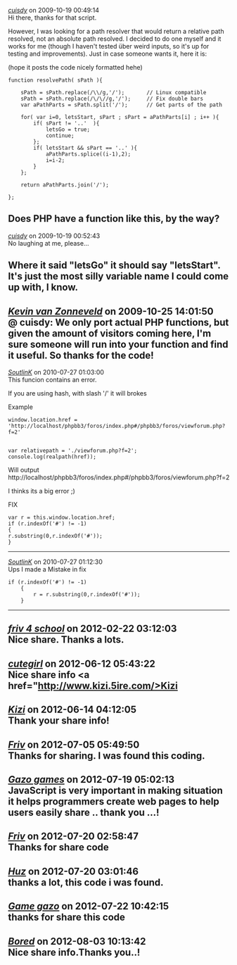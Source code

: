 *[cuisdy]()* on 2009-10-19 00:49:14  
Hi there, thanks for that script.

However, I was looking for a path resolver that would return a relative path resolved, not an absolute path resolved. I decided to do one myself and it works for me (though I haven't tested über weird inputs, so it's up for testing and improvements). Just in case someone wants it, here it is:

(hope it posts the code nicely formatted hehe)

```
function resolvePath( sPath ){
	
	sPath = sPath.replace(/\\/g,'/');		// Linux compatible
	sPath = sPath.replace(/\/\//g,'/');		// Fix double bars
	var aPathParts = sPath.split('/');		// Get parts of the path
	
	for( var i=0, letsStart, sPart ; sPart = aPathParts[i] ; i++ ){
		if( sPart != '..'  ){
			letsGo = true;
			continue;
		};
		if( letsStart && sPart == '..' ){
			aPathParts.splice((i-1),2);
			i=i-2;
		}
	};
	
	return aPathParts.join('/');
	
};
```

Does PHP have a function like this, by the way?
---------------------------------------
*[cuisdy]()* on 2009-10-19 00:52:43  
No laughing at me, please... 

Where it said "letsGo" it should say "letsStart". It's just the most silly variable name I could come up with, I know.
---------------------------------------
*[Kevin van Zonneveld](http://kevin.vanzonneveld.net)* on 2009-10-25 14:01:50  
@ cuisdy: We only port actual PHP functions, but given the amount of visitors coming here, I'm sure someone will run into your function and find it useful. So thanks for the code! 
---------------------------------------
*[SoutlinK](http://www.halospain.com)* on 2010-07-27 01:03:00  
This funcion contains an error.

If you are using hash, with slash '/' it will brokes

Example

```
window.location.href = 'http://localhost/phpbb3/foros/index.php#/phpbb3/foros/viewforum.php?f=2'


var relativepath = './viewforum.php?f=2';
console.log(realpath(href));
```

Will output http://localhost/phpbb3/foros/index.php#/phpbb3/foros/viewforum.php?f=2

I thinks its a big error ;)

FIX

```
var r = this.window.location.href;
if (r.indexOf('#') != -1)
{
r.substring(0,r.indexOf('#'));
}
```
---------------------------------------
*[SoutlinK](http://www.halospain.com)* on 2010-07-27 01:12:30  
Ups I made a Mistake in fix

```
if (r.indexOf('#') != -1)
	{
		r = r.substring(0,r.indexOf('#'));
	}
```

---------------------------------------
*[friv 4 school](http://www.friv4.us/)* on 2012-02-22 03:12:03  
Nice share. Thanks a lots.
---------------------------------------
*[cutegirl](http://www.kizi.5ire.com/)* on 2012-06-12 05:43:22  
Nice share info <a href="http://www.kizi.5ire.com/>Kizi</a>
---------------------------------------
*[Kizi](http://kizi.5ire.com/)* on 2012-06-14 04:12:05  
Thank your share info!
---------------------------------------
*[Friv](http://www.friv.name)* on 2012-07-05 05:49:50  
Thanks for sharing.
I was found this coding.
---------------------------------------
*[Gazo games](http://www.gazogames.in/)* on 2012-07-19 05:02:13  
JavaScript is very important in making situation it helps programmers create web pages to help users easily share .. thank you ...!
---------------------------------------
*[Friv](http://www.frivteen.com/)* on 2012-07-20 02:58:47  
Thanks for share code
---------------------------------------
*[Huz](http://www.huz.name/)* on 2012-07-20 03:01:46  
thanks a lot, this code i was found.
---------------------------------------
*[Game gazo](http://www.gamegazo.com/)* on 2012-07-22 10:42:15  
thanks for share this code
---------------------------------------
*[Bored](http://www.boredgames.name/)* on 2012-08-03 10:13:42  
Nice share info.Thanks you..!
---------------------------------------
